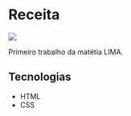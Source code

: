 # Receita

![](./Captura%20de%20Tela%202025-03-10%20%C3%A0s%2008.19.14.png)

Primeiro trabalho da matétia LIMA.

## Tecnologias

* HTML
* CSS
